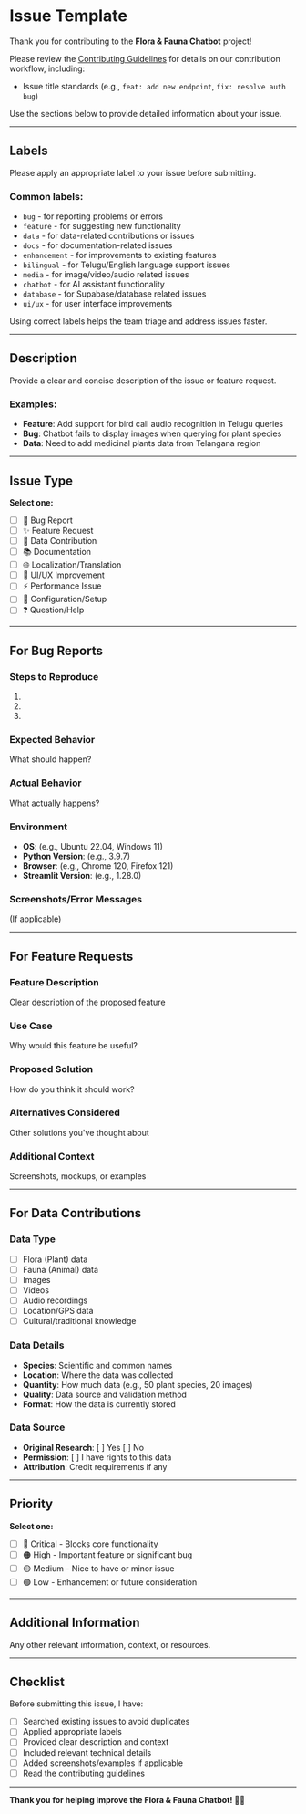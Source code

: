 # Issue Template

Thank you for contributing to the **Flora & Fauna Chatbot** project!

Please review the [Contributing Guidelines](../CONTRIBUTING.md) for details on our contribution workflow, including:

* Issue title standards (e.g., `feat: add new endpoint`, `fix: resolve auth bug`)

Use the sections below to provide detailed information about your issue.

---

## Labels

Please apply an appropriate label to your issue before submitting.

### Common labels:
* `bug` - for reporting problems or errors
* `feature` - for suggesting new functionality  
* `data` - for data-related contributions or issues
* `docs` - for documentation-related issues
* `enhancement` - for improvements to existing features
* `bilingual` - for Telugu/English language support issues
* `media` - for image/video/audio related issues
* `chatbot` - for AI assistant functionality
* `database` - for Supabase/database related issues
* `ui/ux` - for user interface improvements

Using correct labels helps the team triage and address issues faster.

---

## Description

Provide a clear and concise description of the issue or feature request.

### Examples:
* **Feature**: Add support for bird call audio recognition in Telugu queries
* **Bug**: Chatbot fails to display images when querying for plant species
* **Data**: Need to add medicinal plants data from Telangana region

---

## Issue Type

**Select one:**
- [ ] 🐛 Bug Report
- [ ] ✨ Feature Request  
- [ ] 🌱 Data Contribution
- [ ] 📚 Documentation
- [ ] 🌐 Localization/Translation
- [ ] 🎨 UI/UX Improvement
- [ ] ⚡ Performance Issue
- [ ] 🔧 Configuration/Setup
- [ ] ❓ Question/Help

---

## For Bug Reports

### Steps to Reproduce
1. 
2. 
3. 

### Expected Behavior
What should happen?

### Actual Behavior  
What actually happens?

### Environment
* **OS**: (e.g., Ubuntu 22.04, Windows 11)
* **Python Version**: (e.g., 3.9.7)
* **Browser**: (e.g., Chrome 120, Firefox 121)
* **Streamlit Version**: (e.g., 1.28.0)

### Screenshots/Error Messages
(If applicable)

---

## For Feature Requests

### Feature Description
Clear description of the proposed feature

### Use Case
Why would this feature be useful?

### Proposed Solution
How do you think it should work?

### Alternatives Considered
Other solutions you've thought about

### Additional Context
Screenshots, mockups, or examples

---

## For Data Contributions

### Data Type
- [ ] Flora (Plant) data
- [ ] Fauna (Animal) data  
- [ ] Images
- [ ] Videos
- [ ] Audio recordings
- [ ] Location/GPS data
- [ ] Cultural/traditional knowledge

### Data Details
* **Species**: Scientific and common names
* **Location**: Where the data was collected
* **Quantity**: How much data (e.g., 50 plant species, 20 images)
* **Quality**: Data source and validation method
* **Format**: How the data is currently stored

### Data Source
* **Original Research**: [ ] Yes [ ] No
* **Permission**: [ ] I have rights to this data
* **Attribution**: Credit requirements if any

---

## Priority

**Select one:**
- [ ] 🔴 Critical - Blocks core functionality
- [ ] 🟠 High - Important feature or significant bug
- [ ] 🟡 Medium - Nice to have or minor issue
- [ ] 🟢 Low - Enhancement or future consideration

---

## Additional Information

Any other relevant information, context, or resources.

---

## Checklist

Before submitting this issue, I have:
- [ ] Searched existing issues to avoid duplicates
- [ ] Applied appropriate labels
- [ ] Provided clear description and context
- [ ] Included relevant technical details
- [ ] Added screenshots/examples if applicable
- [ ] Read the contributing guidelines

---

**Thank you for helping improve the Flora & Fauna Chatbot! 🌿🦋**
